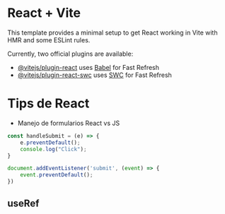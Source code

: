 # React + Vite

This template provides a minimal setup to get React working in Vite with HMR and some ESLint rules.

Currently, two official plugins are available:

- [@vitejs/plugin-react](https://github.com/vitejs/vite-plugin-react/blob/main/packages/plugin-react/README.md) uses [Babel](https://babeljs.io/) for Fast Refresh
- [@vitejs/plugin-react-swc](https://github.com/vitejs/vite-plugin-react-swc) uses [SWC](https://swc.rs/) for Fast Refresh

# Tips de React

- Manejo de formularios React vs JS
```js
const handleSubmit = (e) => {
    e.preventDefault();
    console.log("Click");
}
```

```js
document.addEventListener('submit', (event) => {
    event.preventDefault();
})
```

## useRef

